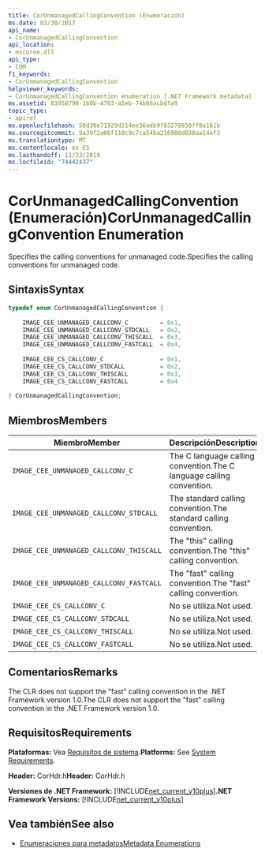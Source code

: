 ```yaml
---
title: CorUnmanagedCallingConvention (Enumeración)
ms.date: 03/30/2017
api_name:
- CorUnmanagedCallingConvention
api_location:
- mscoree.dll
api_type:
- COM
f1_keywords:
- CorUnmanagedCallingConvention
helpviewer_keywords:
- CorUnmanagedCallingConvention enumeration [.NET Framework metadata]
ms.assetid: 83058790-160b-4703-a5eb-74b66acbdfa9
topic_type:
- apiref
ms.openlocfilehash: 58d30e71929d314ee36adb9f83270858ff8a161b
ms.sourcegitcommit: 9a39f2a06f110c9c7ca54ba216900d038aa14ef3
ms.translationtype: MT
ms.contentlocale: es-ES
ms.lasthandoff: 11/23/2019
ms.locfileid: "74442437"
---
```

# <a name="corunmanagedcallingconvention-enumeration"></a><span data-ttu-id="f03ba-102">CorUnmanagedCallingConvention (Enumeración)</span><span class="sxs-lookup"><span data-stu-id="f03ba-102">CorUnmanagedCallingConvention Enumeration</span></span>
<span data-ttu-id="f03ba-103">Specifies the calling conventions for unmanaged code.</span><span class="sxs-lookup"><span data-stu-id="f03ba-103">Specifies the calling conventions for unmanaged code.</span></span>  
  
## <a name="syntax"></a><span data-ttu-id="f03ba-104">Sintaxis</span><span class="sxs-lookup"><span data-stu-id="f03ba-104">Syntax</span></span>  
  
```cpp  
typedef enum CorUnmanagedCallingConvention {  
  
    IMAGE_CEE_UNMANAGED_CALLCONV_C         = 0x1,  
    IMAGE_CEE_UNMANAGED_CALLCONV_STDCALL   = 0x2,  
    IMAGE_CEE_UNMANAGED_CALLCONV_THISCALL  = 0x3,  
    IMAGE_CEE_UNMANAGED_CALLCONV_FASTCALL  = 0x4,  
  
    IMAGE_CEE_CS_CALLCONV_C                = 0x1,  
    IMAGE_CEE_CS_CALLCONV_STDCALL          = 0x2,  
    IMAGE_CEE_CS_CALLCONV_THISCALL         = 0x3,  
    IMAGE_CEE_CS_CALLCONV_FASTCALL         = 0x4  
  
} CorUnmanagedCallingConvention;  
```  
  
## <a name="members"></a><span data-ttu-id="f03ba-105">Miembros</span><span class="sxs-lookup"><span data-stu-id="f03ba-105">Members</span></span>  
  
|<span data-ttu-id="f03ba-106">Miembro</span><span class="sxs-lookup"><span data-stu-id="f03ba-106">Member</span></span>|<span data-ttu-id="f03ba-107">Descripción</span><span class="sxs-lookup"><span data-stu-id="f03ba-107">Description</span></span>|  
|------------|-----------------|  
|`IMAGE_CEE_UNMANAGED_CALLCONV_C`|<span data-ttu-id="f03ba-108">The C language calling convention.</span><span class="sxs-lookup"><span data-stu-id="f03ba-108">The C language calling convention.</span></span>|  
|`IMAGE_CEE_UNMANAGED_CALLCONV_STDCALL`|<span data-ttu-id="f03ba-109">The standard calling convention.</span><span class="sxs-lookup"><span data-stu-id="f03ba-109">The standard calling convention.</span></span>|  
|`IMAGE_CEE_UNMANAGED_CALLCONV_THISCALL`|<span data-ttu-id="f03ba-110">The "this" calling convention.</span><span class="sxs-lookup"><span data-stu-id="f03ba-110">The "this" calling convention.</span></span>|  
|`IMAGE_CEE_UNMANAGED_CALLCONV_FASTCALL`|<span data-ttu-id="f03ba-111">The "fast" calling convention.</span><span class="sxs-lookup"><span data-stu-id="f03ba-111">The "fast" calling convention.</span></span>|  
|`IMAGE_CEE_CS_CALLCONV_C`|<span data-ttu-id="f03ba-112">No se utiliza.</span><span class="sxs-lookup"><span data-stu-id="f03ba-112">Not used.</span></span>|  
|`IMAGE_CEE_CS_CALLCONV_STDCALL`|<span data-ttu-id="f03ba-113">No se utiliza.</span><span class="sxs-lookup"><span data-stu-id="f03ba-113">Not used.</span></span>|  
|`IMAGE_CEE_CS_CALLCONV_THISCALL`|<span data-ttu-id="f03ba-114">No se utiliza.</span><span class="sxs-lookup"><span data-stu-id="f03ba-114">Not used.</span></span>|  
|`IMAGE_CEE_CS_CALLCONV_FASTCALL`|<span data-ttu-id="f03ba-115">No se utiliza.</span><span class="sxs-lookup"><span data-stu-id="f03ba-115">Not used.</span></span>|  
  
## <a name="remarks"></a><span data-ttu-id="f03ba-116">Comentarios</span><span class="sxs-lookup"><span data-stu-id="f03ba-116">Remarks</span></span>  
 <span data-ttu-id="f03ba-117">The CLR does not support the "fast" calling convention in the .NET Framework version 1.0.</span><span class="sxs-lookup"><span data-stu-id="f03ba-117">The CLR does not support the "fast" calling convention in the .NET Framework version 1.0.</span></span>  
  
## <a name="requirements"></a><span data-ttu-id="f03ba-118">Requisitos</span><span class="sxs-lookup"><span data-stu-id="f03ba-118">Requirements</span></span>  
 <span data-ttu-id="f03ba-119">**Plataformas:** Vea [Requisitos de sistema](../../../../docs/framework/get-started/system-requirements.md).</span><span class="sxs-lookup"><span data-stu-id="f03ba-119">**Platforms:** See [System Requirements](../../../../docs/framework/get-started/system-requirements.md).</span></span>  
  
 <span data-ttu-id="f03ba-120">**Header:** CorHdr.h</span><span class="sxs-lookup"><span data-stu-id="f03ba-120">**Header:** CorHdr.h</span></span>  
  
 <span data-ttu-id="f03ba-121">**Versiones de .NET Framework:** [!INCLUDE[net_current_v10plus](../../../../includes/net-current-v10plus-md.md)]</span><span class="sxs-lookup"><span data-stu-id="f03ba-121">**.NET Framework Versions:** [!INCLUDE[net_current_v10plus](../../../../includes/net-current-v10plus-md.md)]</span></span>  
  
## <a name="see-also"></a><span data-ttu-id="f03ba-122">Vea también</span><span class="sxs-lookup"><span data-stu-id="f03ba-122">See also</span></span>

- [<span data-ttu-id="f03ba-123">Enumeraciones para metadatos</span><span class="sxs-lookup"><span data-stu-id="f03ba-123">Metadata Enumerations</span></span>](../../../../docs/framework/unmanaged-api/metadata/metadata-enumerations.md)
